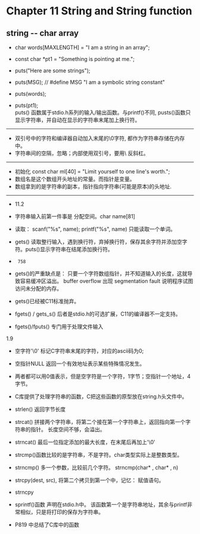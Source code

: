 #   Chapter 11 String and String function   
## string -- char array  

* char words[MAXLENGTH] = "I am a string in an array";
* const char *pt1 = "Something is pointing at me.";

* puts("Here are some strings");
* puts(MSG); // #define MSG "I am a symbolic string constant"  
* puts(words);  
* puts(pt1);  
puts() 函数属于stdio.h系列的输入/输出函数。与printf()不同, pusts()函数只显示字符串，并自动在显示的字符串末尾加上换行符。  

-----
* 双引号中的字符和编译器自动加入末尾的\0字符, 都作为字符串存储在内存中。
* 字符串间的空隔，忽略；内部使用双引号，要用\ 反斜杠。  

----
* 初始化 const char ml[40] = "Limit yourself to one line's worth.";  
* 数组名是这个数组开头地址的常量。而指针是变量。  
*  数组拿到的是字符串的副本，指针指向字符串(可能是原本)的头地址.    
-----
* 11.2  
* 字符串输入前第一件事是 分配空间。char name[81]
* 读取： scanf("%s", name);  printf("%s", name)   只能读取一个单词。
* gets() 读取整行输入，遇到换行符，弃掉换行符，保存其余字符并添加空字符。puts()显示字符串在结尾添加换行符。

*      758  
* gets()的严重缺点是： 只要一个字符数组指针，并不知道输入的长度，这就导致容易缓冲区溢出。 buffer overflow 出现 segmentation fault 说明程序试图访问未分配的内存。
* gets()已经被C11标准抛弃。

* fgets() / gets_s() 后者是stdio.h的可选扩展，C11的编译器不一定支持。

* fgets()/fputs()  专门用于处理文件输入  

1.9  
* 空字符'\0' 标记C字符串末尾的字符，对应的ascii码为0;
* 空指针NULL 返回一个有效地址表示某些特殊情况发生。
* 两者都可以用0值表示，但是空字符是一个字符，1字节；空指针一个地址，4字节。  

* C库提供了处理字符串的函数，C把这些函数的原型放在string.h头文件中。  
* strlen() 返回字节长度  
* strcat() 拼接两个字符串，将第二个接在第一个字符串上，返回指向第一个字符串的指针。 长度空间不够，会溢出。
* strncat() 最后一位指定添加的最大长度，在末尾后再加上'\0'
* strcmp()函数比较的是字符串，不是字符。char类型实际上是整数类型。 
* strncmp()  多一个参数，比较前几个字符。 strncmp(char* , char* , n)  
* strcpy(dest, src), 将第二个拷贝到第一个中，记忆： 赋值语句。  
* strncpy

* sprintf()函数 声明在stdio.h中。 该函数第一个是字符串地址，其余与printf非常相似，只是将打印的保存为字符串。  
* P819 中总结了C库中的函数